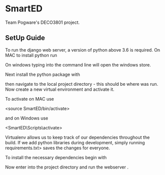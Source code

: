# SmartED

Team Pogware's DECO3801 project.

## SetUp Guide

To run the django web server, a version of python above 3.6 is required. On MAC 
to install python run

<brew install python>

On windows typing <python3> into the command line will open the windows store.

Next install the python package <virtualenv> with

<pip3 install virtualenv>

then navigate to the local project directory - this should be where <git init> 
was run. Now create a new virtual environment and activate it.

<virtualenv SmartED>

To activate on MAC use

<source SmartED/bin/activate>

and on Windows use

<SmartED\Scripts\activate>

Virtualenv allows us to keep track of our dependencies throughout the build. If
we add python libraries during development, simply running 
<pip3 freeze > requirements.txt> saves the changes for everyone.

To install the necessary dependencies begin with

<pip3 install requirements.txt>

Now enter into the project directory <cd SmartEducation> and run the webserver 
<python manage.py runserver>.